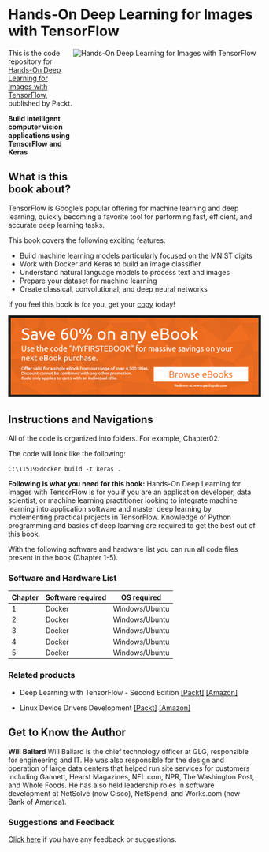 # Hands-On Deep Learning for Images with TensorFlow

<a href="https://www.packtpub.com/big-data-and-business-intelligence/hands-deep-learning-images-tensorflow?utm_source=github&utm_medium=repository&utm_campaign=9781789538670"><img src="https://www.packtpub.com/sites/default/files/B11519.png" alt=" Hands-On Deep Learning for Images with TensorFlow" height="256px" align="right"></a>

This is the code repository for [Hands-On Deep Learning for Images with TensorFlow](https://www.packtpub.com/big-data-and-business-intelligence/hands-deep-learning-images-tensorflow?utm_source=github&utm_medium=repository&utm_campaign=9781789538670), published by Packt.

**Build intelligent computer vision applications using TensorFlow and Keras**

## What is this book about?
TensorFlow is Google’s popular offering for machine learning and deep learning, quickly becoming a favorite tool for performing fast, efficient, and accurate deep learning tasks.

This book covers the following exciting features:
* Build machine learning models particularly focused on the MNIST digits
* Work with Docker and Keras to build an image classifier
* Understand natural language models to process text and images
* Prepare your dataset for machine learning
* Create classical, convolutional, and deep neural networks

If you feel this book is for you, get your [copy](https://www.amazon.com/dp/178953867X) today!

<a href="https://www.packtpub.com/?utm_source=github&utm_medium=banner&utm_campaign=GitHubBanner"><img src="https://raw.githubusercontent.com/PacktPublishing/GitHub/master/GitHub.png" 
alt="https://www.packtpub.com/" border="5" /></a>


## Instructions and Navigations
All of the code is organized into folders. For example, Chapter02.

The code will look like the following:
```
C:\11519>docker build -t keras .
```

**Following is what you need for this book:**
Hands-On Deep Learning for Images with TensorFlow is for you if you are an application developer, data scientist, or machine learning practitioner looking to integrate machine learning into application software and master deep learning by implementing practical projects in TensorFlow. Knowledge of Python programming and basics of deep learning are required to get the best out of this book.

With the following software and hardware list you can run all code files present in the book (Chapter 1-5).

### Software and Hardware List

| Chapter  | Software required | OS required   |                    
| -------- | ------------------|-------------- | 
| 1        | Docker            |Windows/Ubuntu |
| 2        | Docker            | Windows/Ubuntu|
| 3        | Docker            | Windows/Ubuntu|
| 4        | Docker            | Windows/Ubuntu|
| 5        | Docker            | Windows/Ubuntu|





### Related products <Paste books from the Other books you may enjoy section>
* Deep Learning with TensorFlow - Second Edition [[Packt]](https://www.packtpub.com/big-data-and-business-intelligence/deep-learning-tensorflow-second-edition?utm_source=github&utm_medium=repository&utm_campaign=9781788831109) [[Amazon]](https://www.amazon.com/dp/1786469782)

* Linux Device Drivers Development [[Packt]](https://www.packtpub.com/big-data-and-business-intelligence/tensorflow-1x-deep-learning-cookbook?utm_source=github&utm_medium=repository&utm_campaign=9781788293594) [[Amazon]](https://www.amazon.com/dp/1788293592)

## Get to Know the Author
**Will Ballard**
Will Ballard is the chief technology officer at GLG, responsible for engineering and IT. He was also responsible for the design and operation of large data centers that helped run site services for customers including Gannett, Hearst Magazines, NFL.com, NPR, The Washington Post, and Whole Foods. He has also held leadership roles in software development at NetSolve (now Cisco), NetSpend, and Works.com (now Bank of America).


### Suggestions and Feedback
[Click here](https://docs.google.com/forms/d/e/1FAIpQLSdy7dATC6QmEL81FIUuymZ0Wy9vH1jHkvpY57OiMeKGqib_Ow/viewform) if you have any feedback or suggestions.

